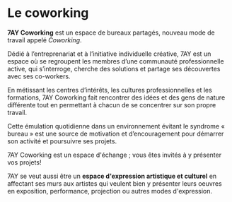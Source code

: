 # Le coworking

__7AY Coworking__ est un espace de bureaux partagés, nouveau mode de travail appelé _Coworking_.

Dédié à l’entreprenariat et à l’initiative individuelle créative, 7AY est un espace où se regroupent les membres d’une communauté professionnelle active, qui s’interroge, cherche des solutions et partage ses découvertes avec ses co-workers.

En métissant les centres d’intérêts, les cultures professionnelles et les formations, 7AY Coworking fait rencontrer des idées et des gens de nature différente tout en permettant à chacun de se concentrer sur son propre travail.

Cette émulation quotidienne dans un environnement évitant le syndrome « bureau » est une source de motivation et d’encouragement pour démarrer son activité et poursuivre ses projets.

7AY Coworking est un espace d'échange ; vous êtes invités à y présenter vos projets!

7AY se veut aussi être un __espace d'expression artistique et culturel__ en affectant ses murs aux artistes qui veulent bien y présenter leurs oeuvres en exposition, performance, projection ou autres modes d'expression.

